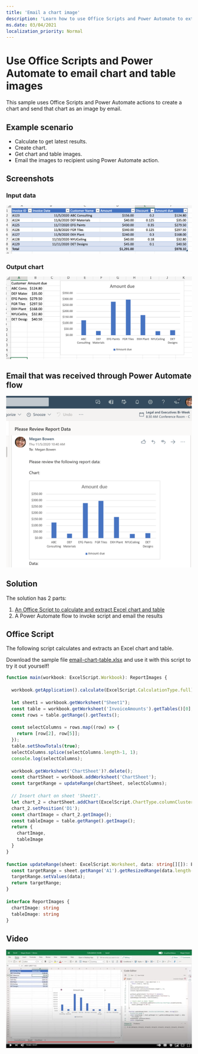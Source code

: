 ```yaml
---
title: 'Email a chart image'
description: 'Learn how to use Office Scripts and Power Automate to extract and email an image of an Excel chart.'
ms.date: 03/04/2021
localization_priority: Normal
---
```


# Use Office Scripts and Power Automate to email chart and table images

This sample uses Office Scripts and Power Automate actions to create a chart and send that chart as an image by email.

## Example scenario

* Calculate to get latest results.
* Create chart.
* Get chart and table images.
* Email the images to recipient using Power Automate action.

## Screenshots

### Input data

![Input data](../../images/input-data.png)

### Output chart

![Chart created](../../images/chart-created.png)

## Email that was received through Power Automate flow

![Email received](../../images/email-received.png)

## Solution

The solution has 2 parts:

1. [An Office Script to calculate and extract Excel chart and table](#office-script)
1. A Power Automate flow to invoke script and email the results

## Office Script

The following script calculates and extracts an Excel chart and table.

Download the sample file <a href="email-chart-table.xlsx">email-chart-table.xlsx</a> and use it with this script to try it out yourself!

```TypeScript
function main(workbook: ExcelScript.Workbook): ReportImages {

  workbook.getApplication().calculate(ExcelScript.CalculationType.full);
  
  let sheet1 = workbook.getWorksheet("Sheet1");
  const table = workbook.getWorksheet('InvoiceAmounts').getTables()[0];
  const rows = table.getRange().getTexts();

  const selectColumns = rows.map((row) => {
    return [row[2], row[5]];
  });
  table.setShowTotals(true);
  selectColumns.splice(selectColumns.length-1, 1);
  console.log(selectColumns);

  workbook.getWorksheet('ChartSheet')?.delete();
  const chartSheet = workbook.addWorksheet('ChartSheet');
  const targetRange = updateRange(chartSheet, selectColumns);

  // Insert chart on sheet 'Sheet1'.
  let chart_2 = chartSheet.addChart(ExcelScript.ChartType.columnClustered, targetRange);
  chart_2.setPosition('D1');
  const chartImage = chart_2.getImage();
  const tableImage = table.getRange().getImage();
  return {
    chartImage,
    tableImage
  }
}

function updateRange(sheet: ExcelScript.Worksheet, data: string[][]): ExcelScript.Range {
  const targetRange = sheet.getRange('A1').getResizedRange(data.length-1, data[0].length-1);
  targetRange.setValues(data);
  return targetRange;
}

interface ReportImages {
  chartImage: string
  tableImage: string
}
```

## Video

[![Watch step-by-step video on how to extract and email chart image](../../images/charts-image-vid.jpg)](https://youtu.be/152GJyqc-Kw "Step-by-step video on how to extract and email chart image")
